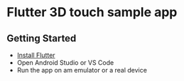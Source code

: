 # Flutter 3D touch sample app

## Getting Started

- [Install Flutter](https://flutter.dev/docs/get-started/install)
- Open Android Studio or VS Code
- Run the app on am emulator or a real device

